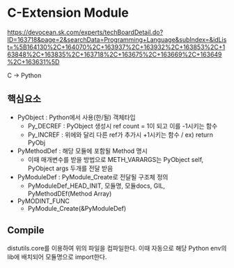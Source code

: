 # C-Extension Module

https://devocean.sk.com/experts/techBoardDetail.do?ID=163718&page=2&searchData=Programming+Language&subIndex=&idList=%5B164130%2C+164070%2C+163937%2C+163932%2C+163853%2C+163848%2C+163835%2C+163718%2C+163675%2C+163669%2C+163649%2C+163631%5D

C -> Python

## 핵심요소

- PyObject : Python에서 사용(한/될) 객체타입
  - Py_DECREF : PyObject 생성시 ref count = 1이 되고 이를 -1시키는 함수
  - Py_INCREF : 위에와 달리 다른 ref가 추가시 +1시키는 함수 / ex) return PyObj
- PyMethodDef : 해당 모듈에 포함될 Method 명시
  - 이때 매개변수를 받을 방법으로 METH_VARARGS는 PyObject self, PyObject args 두개를 전달 받음
- PyModuleDef : PyModule_Create로 전달될 구조체 정의
  - PyModuleDef_HEAD_INIT, 모듈명, 모듈docs, GIL, PyMethodDEf(Method Array)
- PyMODINT_FUNC
  - PyModule_Create(&PyModuleDef)

## Compile

distutils.core를 이용하여 위의 파일을 컴파일한다.
이때 자동으로 해당 Python env의 lib에 배치되어 모듈명으로 import한다.
